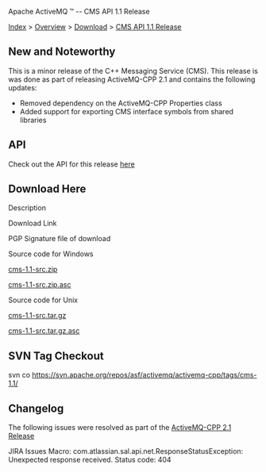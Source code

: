 Apache ActiveMQ ™ -- CMS API 1.1 Release 

[Index](index.html) > [Overview](overview.md) > [Download](OverviewOverview/Overview/download.md) > [CMS API 1.1 Release](Index/Overview/Download/cms-api-11-release.md)

New and Noteworthy
------------------

This is a minor release of the C++ Messaging Service (CMS). This release is was done as part of releasing ActiveMQ-CPP 2.1 and contains the following updates:

*   Removed dependency on the ActiveMQ-CPP Properties class
*   Added support for exporting CMS interface symbols from shared libraries

API
---

Check out the API for this release [here](http://activemq.apache.org/cms/api_docs/cms-1.1)

Download Here
-------------

Description

Download Link

PGP Signature file of download

Source code for Windows

[cms-1.1-src.zip](http://www.apache.org/dyn/closer.cgi/activemq/activemq-cpp/source/cms-1.1-src.zip)

[cms-1.1-src.zip.asc](http://www.apache.org/dist/activemq/activemq-cpp/source/cms-1.1-src.zip.asc)

Source code for Unix

[cms-1.1-src.tar.gz](http://www.apache.org/dyn/closer.cgi/activemq/activemq-cpp/source/cms-1.1-src.tar.gz)

[cms-1.1-src.tar.gz.asc](http://www.apache.org/dist/activemq/activemq-cpp/source/cms-1.1-src.tar.gz.asc)

SVN Tag Checkout
----------------

svn co https://svn.apache.org/repos/asf/activemq/activemq-cpp/tags/cms-1.1/

Changelog
---------

The following issues were resolved as part of the [ActiveMQ-CPP 2.1 Release](Index/Overview/Download/activemq-cpp-21-release.md)  

JIRA Issues Macro: com.atlassian.sal.api.net.ResponseStatusException: Unexpected response received. Status code: 404

 

